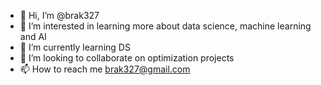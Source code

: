 - 👋 Hi, I’m @brak327
- 👀 I’m interested in learning more about data science, machine learning and AI
- 🌱 I’m currently learning DS
- 💞️ I’m looking to collaborate on optimization projects
- 📫 How to reach me brak327@gmail.com

<!---
brak327/brak327 is a ✨ special ✨ repository because its `README.md` (this file) appears on your GitHub profile.
You can click the Preview link to take a look at your changes.
--->

